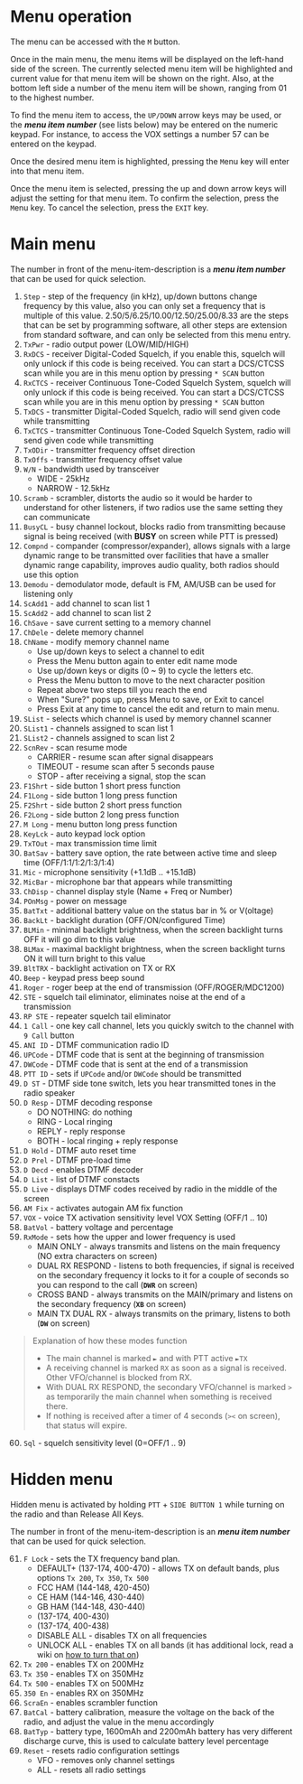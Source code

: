 # Menu operation

The menu can be accessed with the `M` button.

Once in the main menu, the menu items will be displayed on the left-hand side of the screen. The currently selected menu item will be highlighted and current value for that menu item will be shown on the right. Also, at the bottom left side a number of the menu item will be shown, ranging from 01 to the highest number. 

To find the menu item to access, the `UP/DOWN` arrow keys may be used, or the **_menu item number_** (see lists below) may be entered on the numeric keypad. For instance, to access the VOX settings a number 57 can be entered on the keypad.

Once the desired menu item is highlighted, pressing the `M`enu key will enter into that menu item.

Once the menu item is selected, pressing the up and down arrow keys will adjust the setting for that menu item. To confirm the selection, press the `M`enu key. To cancel the selection, press the `EXIT` key.

# Main menu

The number in front of the menu-item-description is a **_menu item number_** that can be used for quick selection.
1. `Step` - step of the frequency (in kHz), up/down buttons change frequency by this value, also you can only set a frequency that is multiple of this value. 2.50/5/6.25/10.00/12.50/25.00/8.33 are the steps that can be set by programming software, all other steps are extension from standard software, and can only be selected from this menu entry.
1. `TxPwr` - radio output power (LOW/MID/HIGH)
1. `RxDCS` - receiver Digital-Coded Squelch, if you enable this, squelch will only unlock if this code is being received. You can start a DCS/CTCSS scan while you are in this menu option by pressing `* SCAN` button
1. `RxCTCS` - receiver Continuous Tone-Coded Squelch System, squelch will only unlock if this code is being received. You can start a DCS/CTCSS scan while you are in this menu option by pressing `* SCAN` button
1. `TxDCS` - transmitter Digital-Coded Squelch, radio will send given code while transmitting
1. `TxCTCS` - transmitter Continuous Tone-Coded Squelch System, radio will send given code while transmitting
1. `TxODir` - transmitter frequency offset direction
1. `TxOffs` - transmitter frequency offset value
1. `W/N` - bandwidth used by transceiver
   * WIDE - 25kHz
   * NARROW - 12.5kHz
1. `Scramb` - scrambler, distorts the audio so it would be harder to understand for other listeners, if two radios use the same setting they can communicate
1. `BusyCL` - busy channel lockout, blocks radio from transmitting because signal is being received (with **BUSY** on screen while PTT is pressed)
1. `Compnd` - compander (compressor/expander), allows signals with a large dynamic range to be transmitted over facilities that have a smaller dynamic range capability, improves audio quality, both radios should use this option
1. `Demodu` - demodulator mode, default is FM, AM/USB can be used for listening only
1. `ScAdd1` - add channel to scan list 1
1. `ScAdd2` - add channel to scan list 2
1. `ChSave` - save current setting to a memory channel
1. `ChDele` - delete memory channel
1. `ChName` - modify memory channel name
   * Use up/down keys to select a channel to edit
   * Press the Menu button again to enter edit name mode
   * Use up/down keys or digits (0 ~ 9) to cycle the letters etc.
   * Press the Menu button to move to the next character position
   * Repeat above two steps till you reach the end
   * When "Sure?" pops up, press Menu to save, or Exit to cancel
   * Press Exit at any time to cancel the edit and return to main menu.
1. `SList` - selects which channel is used by memory channel scanner
1. `SList1` - channels assigned to scan list 1
1. `SList2` - channels assigned to scan list 2
1. `ScnRev` - scan resume mode
   * CARRIER - resume scan after signal disappears
   * TIMEOUT - resume scan after 5 seconds pause
   * STOP - after receiving a signal, stop the scan
1. `F1Shrt` - side button 1 short press function
1. `F1Long` - side button 1 long press function
1. `F2Shrt` - side button 2 short press function
1. `F2Long` - side button 2 long press function
1. `M Long` - menu button long press function
1. `KeyLck` - auto keypad lock option
1. `TxTOut` - max transmission time limit
1. `BatSav` - battery save option, the rate between active time and sleep time (OFF/1:1/1:2/1:3/1:4)
1. `Mic` - microphone sensitivity (+1.1dB .. +15.1dB)
1. `MicBar` - microphone bar that appears while transmitting
1. `ChDisp` - channel display style (Name + Freq or Number)
1. `POnMsg` - power on message
1. `BatTxt` - additional battery value on the status bar in % or V(oltage)
1. `BackLt` - backlight duration  (OFF/ON/configured Time)
1. `BLMin` - minimal backlight brightness, when the screen backlight turns OFF it will go dim to this value
2. `BLMax` - maximal backlight brightness, when the screen backlight turns ON it will turn bright to this value
1. `BltTRX` - backlight activation on TX or RX
1. `Beep` - keypad press beep sound
1. `Roger` - roger beep at the end of transmission (OFF/ROGER/MDC1200)
1. `STE` - squelch tail eliminator, eliminates noise at the end of a transmission
1. `RP STE` - repeater squelch tail eliminator
1. `1 Call` - one key call channel, lets you quickly switch to the channel with `9 Call` button
1. `ANI ID` - DTMF communication radio ID
1. `UPCode` - DTMF code that is sent at the beginning of transmission
1. `DWCode` - DTMF code that is sent at the end of a transmission
1. `PTT ID` - sets if `UPCode` and/or `DWCode` should be transmitted
1. `D ST` - DTMF side tone switch, lets you hear transmitted tones in the radio speaker
1. `D Resp` - DTMF decoding response 
   * DO NOTHING: do nothing
   * RING - Local ringing
   * REPLY - reply response
   * BOTH - local ringing + reply response
1. `D Hold` - DTMF auto reset time
1. `D Prel` - DTMF pre-load time
1. `D Decd` - enables DTMF decoder
1. `D List` - list of DTMF constacts
1. `D Live` - displays DTMF codes received by radio in the middle of the screen
1. `AM Fix` - activates autogain AM fix function
1. `VOX` - voice TX activation sensitivity level VOX Setting (OFF/1 .. 10)
1. `BatVol` - battery voltage and percentage
1. `RxMode` - sets how the upper and lower frequency is used
   * MAIN ONLY - always transmits and listens on the main frequency (NO extra characters on screen)
   * DUAL RX RESPOND - listens to both frequencies, if signal is received on the secondary frequency it locks to it for a couple of seconds so you can respond to the call (**`DWR`** on screen)
   * CROSS BAND - always transmits on the MAIN/primary and listens on the secondary frequency (**`XB`** on screen)
   * MAIN TX DUAL RX - always transmits on the primary, listens to both (**`DW`** on screen)
>    Explanation of how these modes function
>    * The main channel is marked `►` and with PTT active `►TX`
>    * A receiving channel is marked `RX` as soon as a signal is received. Other VFO/channel is blocked from RX.
>    * With DUAL RX RESPOND, the secondary VFO/channel is marked `>` as temporarily the main channel when something is received there. 
>    * If nothing is received after a timer of 4 seconds (`><` on screen), that status will expire.
60. `Sql` - squelch sensitivity level (0=OFF/1 .. 9)

# Hidden menu

Hidden menu is activated by holding `PTT` + `SIDE BUTTON 1` while turning on the radio and than Release All Keys.

The number in front of the menu-item-description is an **_menu item number_** that can be used for quick selection.

61. `F Lock` - sets the TX frequency band plan. 
    * DEFAULT+ (137-174, 400-470) - allows TX on default bands, plus options `Tx 200`, `Tx 350`, `Tx 500`
    * FCC HAM (144-148, 420-450)
    * CE HAM (144-146, 430-440)
    * GB HAM (144-148, 430-440)
    * (137-174, 400-430)
    * (137-174, 400-438)
    * DISABLE ALL - disables TX on all frequencies
    * UNLOCK ALL - enables TX on all bands (it has additional lock, read a wiki on [how to turn that on](https://github.com/egzumer/uv-k5-firmware-custom/wiki/Radio-operation#tx-on-all-bands))
1. `Tx 200` - enables TX on 200MHz
1. `Tx 350` - enables TX on 350MHz
1. `Tx 500` - enables TX on 500MHz
1. `350 En` - enables RX on 350MHz
1. `ScraEn` - enables scrambler function
1. `BatCal` - battery calibration, measure the voltage on the back of the radio, and adjust the value in the menu accordingly
1. `BatTyp` - battery type, 1600mAh and 2200mAh battery has very different discharge curve, this is used to calculate battery level percentage
1. `Reset` - resets radio configuration settings
   * VFO - removes only channel settings
   * ALL - resets all radio settings

